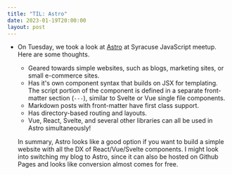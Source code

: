 ```yaml
---
title: "TIL: Astro"
date: 2023-01-19T20:00:00
layout: post
---
```


- On Tuesday, we took a look at [Astro](https://astro.build/) at Syracuse JavaScript meetup. Here are some thoughts.
  - Geared towards simple websites, such as blogs, marketing sites, or small e-commerce sites.
  - Has it's own component syntax that builds on JSX for templating. The script portion of the component
  is defined in a separate front-matter section (`---`), similar to Svelte or Vue single file components.
  - Markdown posts with front-matter have first class support.
  - Has directory-based routing and layouts.
  - Vue, React, Svelte, and several other libraries can all be used in Astro simultaneously!
  
  In summary, Astro looks like a good option if you want to build a simple website with all the DX of React/Vue/Svelte components. I might look into switching my blog to Astro, since it can also be hosted on Github Pages and looks like conversion almost comes for free.
